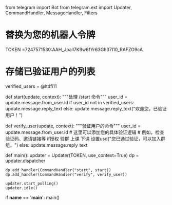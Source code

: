 from telegram import Bot
from telegram.ext import Updater, CommandHandler, MessageHandler, Filters

# 替换为您的机器人令牌
TOKEN =7247571530:AAH_Jpall7K9w6fYr63Gh37I10_RAFZO9cA 

# 存储已验证用户的列表
verified_users = @ltdfi11

def start(update, context):
    """处理 /start 命令"""
    user_id = update.message.from_user.id
    if user_id not in verified_users:
        update.message.reply_text
    else:
        update.message.reply_text("欢迎您，已验证用户！")

def verify_user(update, context):
    """验证用户的命令"""
    user_id = update.message.from_user.id
    # 这里可以添加您的具体验证逻辑
    # 例如，检查验证码、邀请链接等
    if授权 验群 上课 下课 设置usd("您已通过验证，可以加入群组。")
    else:
        update.message.reply_text

def main():
    updater = Updater(TOKEN, use_context=True)
    dp = updater.dispatcher

    dp.add_handler(CommandHandler("start", start))
    dp.add_handler(CommandHandler("verify", verify_user))

    updater.start_polling()
    updater.idle()

if __name__ == '__main__':
    main()
